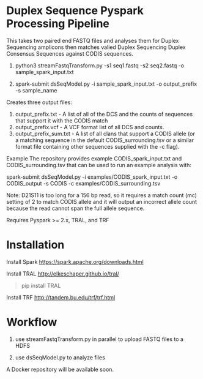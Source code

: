 # Duplex Sequence Pyspark Processing Pipeline

This takes two paired end FASTQ files and analyses them for Duplex Sequencing amplicons then matches valied Duplex 
Sequencing Duplex Consensus Sequences against CODIS sequences.

1) python3 streamFastqTransform.py -s1 seq1.fastq -s2 seq2.fastq -o sample_spark_input.txt

2) spark-submit dsSeqModel.py -i sample_spark_input.txt -o output_prefix -s sample_name

Creates three output files:
1) output_prefix.txt - A list of all of the DCS and the counts of sequences that support it with the CODIS match
2) output_prefix.vcf - A VCF format list of all DCS and counts.
3) output_prefix_sum.txt - A list of all clans that support a CODIS allele (or a matching sequence in the default
CODIS_surrounding.tsv or a similar format file containing other sequences supplied with the -c flag).

Example
The repository provides example CODIS_spark_input.txt and CODIS_surrounding.tsv that can be used to run an 
example analysis with:

spark-submit dsSeqModel.py -i examples/CODIS_spark_input.txt -o CODIS_output -s CODIS -c examples/CODIS_surrounding.tsv

Note: D21S11 is too long for a 156 bp read, so it requires a match count (mc) setting of 2 to match CODIS allele 
and it will output an incorrect allele count because the read cannot span the full allele sequence.

Requires Pyspark >= 2.x, TRAL, and TRF

# Installation

Install Spark
https://spark.apache.org/downloads.html

Install TRAL
http://elkeschaper.github.io/tral/
> pip install TRAL

Install TRF
http://tandem.bu.edu/trf/trf.html



# Workflow
1) use streamFastqTransform.py in parallel to upload FASTQ files to a HDFS

2) use dsSeqModel.py to analyze files

A Docker repository will be available soon.
